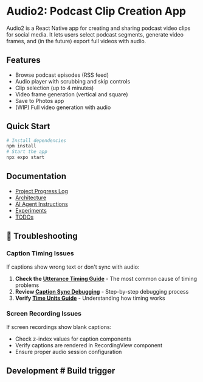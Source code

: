 # Audio2: Podcast Clip Creation App

Audio2 is a React Native app for creating and sharing podcast video clips for social media. It lets users select podcast segments, generate video frames, and (in the future) export full videos with audio.

## Features
- Browse podcast episodes (RSS feed)
- Audio player with scrubbing and skip controls
- Clip selection (up to 4 minutes)
- Video frame generation (vertical and square)
- Save to Photos app
- (WIP) Full video generation with audio

## Quick Start
```bash
# Install dependencies
npm install
# Start the app
npx expo start
```

## Documentation
- [Project Progress Log](docs/project-progress-log.md)
- [Architecture](docs/architecture.md)
- [AI Agent Instructions](docs/ai-instructions.md)
- [Experiments](docs/experiments/)
- [TODOs](docs/todo.md) 

## 🚨 Troubleshooting

### Caption Timing Issues
If captions show wrong text or don't sync with audio:
1. **Check the [Utterance Timing Guide](docs/utterance_timing_guide.md)** - The most common cause of timing problems
2. **Review [Caption Sync Debugging](docs/caption_sync_debugging.md)** - Step-by-step debugging process
3. **Verify [Time Units Guide](docs/time_units_guide.md)** - Understanding how timing works

### Screen Recording Issues
If screen recordings show blank captions:
- Check z-index values for caption components
- Verify captions are rendered in RecordingView component
- Ensure proper audio session configuration

## Development # Build trigger

